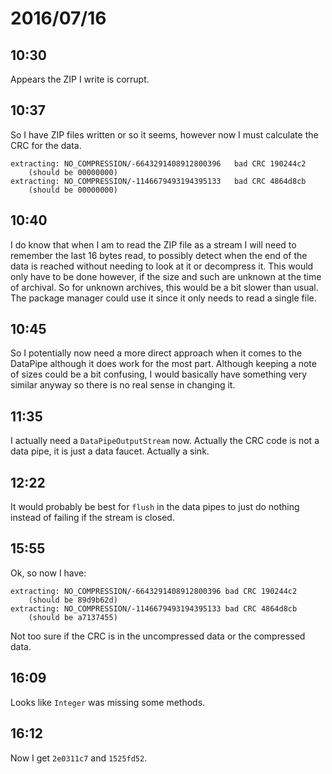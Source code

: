 # 2016/07/16

## 10:30

Appears the ZIP I write is corrupt.

## 10:37

So I have ZIP files written or so it seems, however now I must calculate the
CRC for the data.

	extracting: NO_COMPRESSION/-6643291408912800396   bad CRC 190244c2
		(should be 00000000)
	extracting: NO_COMPRESSION/-1146679493194395133   bad CRC 4864d8cb
		(should be 00000000)

## 10:40

I do know that when I am to read the ZIP file as a stream I will need to
remember the last 16 bytes read, to possibly detect when the end of the data
is reached without needing to look at it or decompress it. This would only have
to be done however, if the size and such are unknown at the time of archival.
So for unknown archives, this would be a bit slower than usual. The package
manager could use it since it only needs to read a single file.

## 10:45

So I potentially now need a more direct approach when it comes to the DataPipe
although it does work for the most part. Although keeping a note of sizes could
be a bit confusing, I would basically have something very similar anyway so
there is no real sense in changing it.

## 11:35

I actually need a `DataPipeOutputStream` now. Actually the CRC code is not a
data pipe, it is just a data faucet. Actually a sink.

## 12:22

It would probably be best for `flush` in the data pipes to just do nothing
instead of failing if the stream is closed.

## 15:55

Ok, so now I have:

	extracting: NO_COMPRESSION/-6643291408912800396 bad CRC 190244c2
		(should be 89d9b62d)
	extracting: NO_COMPRESSION/-1146679493194395133 bad CRC 4864d8cb
		(should be a7137455)

Not too sure if the CRC is in the uncompressed data or the compressed data.

## 16:09

Looks like `Integer` was missing some methods.

## 16:12

Now I get `2e0311c7` and `1525fd52`.


